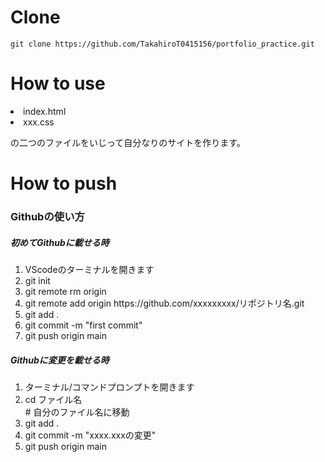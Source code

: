 # Clone

```rb:ターミナル/コマンドプロンプト
git clone https://github.com/TakahiroT0415156/portfolio_practice.git
```

# How to use

<li>index.html</li>
<li>xxx.css</li>
<p>の二つのファイルをいじって自分なりのサイトを作ります。</p>

# How to push

<h3>Githubの使い方</h3>

<h5>初めてGithubに載せる時</h5>

<ol>
  <li>VScodeのターミナルを開きます</li>
  <li>git init</li>
  <li>git remote rm origin</li>
  <li>git remote add origin https://github.com/xxxxxxxxx/リポジトリ名.git</li>
  <li>git add .</li>
  <li>git commit -m "first commit"</li>
  <li>git push origin main</li>
</ol>

<h5>Githubに変更を載せる時</h5>

<ol>
  <li>ターミナル/コマンドプロンプトを開きます</li>
  <li>cd ファイル名</li># 自分のファイル名に移動
  <li>git add .</li>
  <li>git commit -m "xxxx.xxxの変更"</li>
  <li>git push origin main</li>
</ol>
